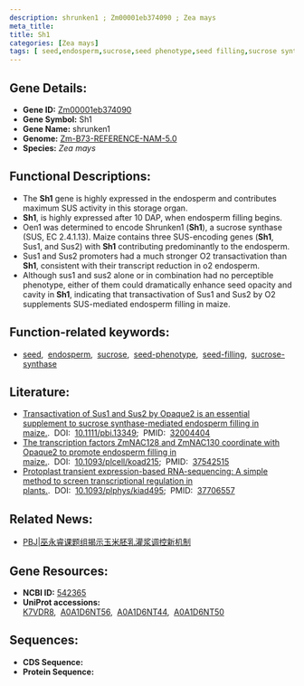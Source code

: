 ```yaml
---
description: shrunken1 ; Zm00001eb374090 ; Zea mays
meta_title:
title: Sh1
categories: [Zea mays]
tags: [ seed,endosperm,sucrose,seed phenotype,seed filling,sucrose synthase ]
---
```


## Gene Details:
- **Gene ID:**	[Zm00001eb374090](https://www.maizegdb.org/gene_center/gene/Zm00001eb374090)
- **Gene Symbol:** Sh1
- **Gene Name:** shrunken1
- **Genome:** [Zm-B73-REFERENCE-NAM-5.0](https://www.maizegdb.org/genome/assembly/Zm-B73-REFERENCE-NAM-5.0)
- **Species:** *Zea mays*

## Functional Descriptions:
   - The **Sh1** gene is highly expressed in the endosperm and contributes maximum SUS activity in this storage organ.
   - **Sh1**, is highly expressed after 10 DAP, when endosperm filling begins.
   - Oen1 was determined to encode Shrunken1 (**Sh1**), a sucrose synthase (SUS, EC 2.4.1.13). Maize contains three SUS-encoding genes (**Sh1**, Sus1, and Sus2) with **Sh1** contributing predominantly to the endosperm.
   - Sus1 and Sus2 promoters had a much stronger O2 transactivation than **Sh1**, consistent with their transcript reduction in o2 endosperm.
   - Although sus1 and sus2 alone or in combination had no perceptible phenotype, either of them could dramatically enhance seed opacity and cavity in **Sh1**, indicating that transactivation of Sus1 and Sus2 by O2 supplements SUS-mediated endosperm filling in maize.

## Function-related keywords:
- [seed](/tags/seed/),&nbsp;&nbsp;[endosperm](/tags/endosperm/),&nbsp;&nbsp;[sucrose](/tags/sucrose/),&nbsp;&nbsp;[seed-phenotype](/tags/seed-phenotype/),&nbsp;&nbsp;[seed-filling](/tags/seed-filling/),&nbsp;&nbsp;[sucrose-synthase](/tags/sucrose-synthase/)

## Literature:
   - [Transactivation of Sus1 and Sus2 by Opaque2 is an essential supplement to sucrose synthase-mediated endosperm filling in maize.]( https://onlinelibrary.wiley.com/doi/10.1111/pbi.13349).&nbsp;&nbsp;DOI:&nbsp;&nbsp;[10.1111/pbi.13349](https://onlinelibrary.wiley.com/doi/10.1111/pbi.13349);&nbsp;&nbsp;PMID:&nbsp;&nbsp;[32004404](https://pubmed.ncbi.nlm.nih.gov/32004404/)
   - [The transcription factors ZmNAC128 and ZmNAC130 coordinate with Opaque2 to promote endosperm filling in maize.]( https://academic.oup.com/plcell/article-abstract/35/11/4066/7237770?redirectedFrom=fulltext).&nbsp;&nbsp;DOI:&nbsp;&nbsp;[10.1093/plcell/koad215](https://academic.oup.com/plcell/article-abstract/35/11/4066/7237770?redirectedFrom=fulltext);&nbsp;&nbsp;PMID:&nbsp;&nbsp;[37542515](https://pubmed.ncbi.nlm.nih.gov/37542515/)
   - [Protoplast transient expression-based RNA-sequencing: A simple method to screen transcriptional regulation in plants.]( https://academic.oup.com/plphys/article/194/1/408/7273625).&nbsp;&nbsp;DOI:&nbsp;&nbsp;[10.1093/plphys/kiad495](https://academic.oup.com/plphys/article/194/1/408/7273625);&nbsp;&nbsp;PMID:&nbsp;&nbsp;[37706557](https://pubmed.ncbi.nlm.nih.gov/37706557/)

## Related News:
   - [PBJ|巫永睿课题组揭示玉米胚乳灌浆调控新机制](https://mp.weixin.qq.com/s?__biz=Mzg3MDEwNDEyMg==&mid=2247487196&idx=2&sn=8aca4bb939ec114870691f5dd54130a0&chksm=ce93a389f9e42a9fe27823c3c8cf4e6d680ebe9008aba2c3e037f5af7a43829cd7fa526a4136&scene=27#wechat_redirect)

## Gene Resources:
- **NCBI ID:** [542365](https://www.ncbi.nlm.nih.gov/gene/?term=542365)
- **UniProt accessions:** [K7VDR8](https://www.uniprot.org/uniprotkb/K7VDR8/entry),&nbsp;&nbsp;[A0A1D6NT56](https://www.uniprot.org/uniprotkb/A0A1D6NT56/entry),&nbsp;&nbsp;[A0A1D6NT44](https://www.uniprot.org/uniprotkb/A0A1D6NT44/entry),&nbsp;&nbsp;[A0A1D6NT50](https://www.uniprot.org/uniprotkb/A0A1D6NT50/entry)



## Sequences:
- **CDS Sequence:**
- **Protein Sequence:**
